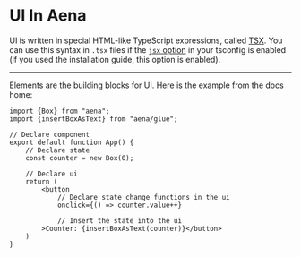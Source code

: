 # UI In Aena

UI is written in special HTML-like TypeScript expressions, called [TSX](https://www.typescriptlang.org/docs/handbook/jsx.html). You can use this syntax in `.tsx` files if the [`jsx` option](https://www.typescriptlang.org/tsconfig#jsx) in your tsconfig is enabled (if you used the installation guide, this option is enabled).

---

Elements are the building blocks for UI. Here is the example from the docs home:

```tsx
import {Box} from "aena";
import {insertBoxAsText} from "aena/glue";

// Declare component
export default function App() {
    // Declare state
    const counter = new Box(0);

    // Declare ui
    return (
        <button
            // Declare state change functions in the ui
            onclick={() => counter.value++}
            
            // Insert the state into the ui
        >Counter: {insertBoxAsText(counter)}</button>
    )
}
```